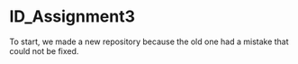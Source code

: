 # ID_Assignment3


To start, we made a new repository because the old one had a mistake that could not be fixed.



